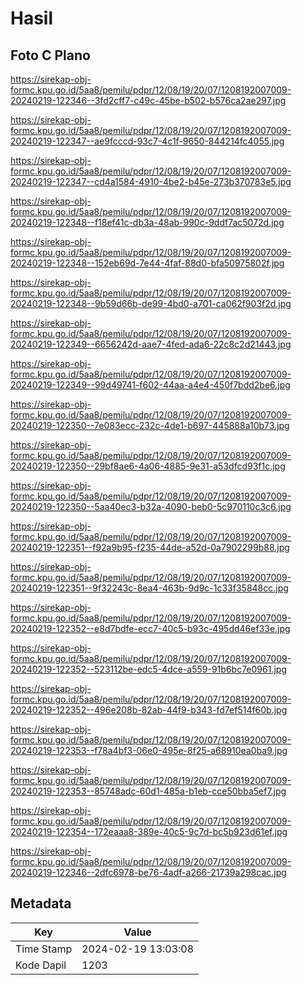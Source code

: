 # Hasil

## Foto C Plano

https://sirekap-obj-formc.kpu.go.id/5aa8/pemilu/pdpr/12/08/19/20/07/1208192007009-20240219-122346--3fd2cff7-c49c-45be-b502-b576ca2ae297.jpg

https://sirekap-obj-formc.kpu.go.id/5aa8/pemilu/pdpr/12/08/19/20/07/1208192007009-20240219-122347--ae9fcccd-93c7-4c1f-9650-844214fc4055.jpg

https://sirekap-obj-formc.kpu.go.id/5aa8/pemilu/pdpr/12/08/19/20/07/1208192007009-20240219-122347--cd4a1584-4910-4be2-b45e-273b370783e5.jpg

https://sirekap-obj-formc.kpu.go.id/5aa8/pemilu/pdpr/12/08/19/20/07/1208192007009-20240219-122348--f18ef41c-db3a-48ab-990c-9ddf7ac5072d.jpg

https://sirekap-obj-formc.kpu.go.id/5aa8/pemilu/pdpr/12/08/19/20/07/1208192007009-20240219-122348--152eb69d-7e44-4faf-88d0-bfa50975802f.jpg

https://sirekap-obj-formc.kpu.go.id/5aa8/pemilu/pdpr/12/08/19/20/07/1208192007009-20240219-122348--9b59d66b-de99-4bd0-a701-ca062f903f2d.jpg

https://sirekap-obj-formc.kpu.go.id/5aa8/pemilu/pdpr/12/08/19/20/07/1208192007009-20240219-122349--6656242d-aae7-4fed-ada6-22c8c2d21443.jpg

https://sirekap-obj-formc.kpu.go.id/5aa8/pemilu/pdpr/12/08/19/20/07/1208192007009-20240219-122349--99d49741-f602-44aa-a4e4-450f7bdd2be6.jpg

https://sirekap-obj-formc.kpu.go.id/5aa8/pemilu/pdpr/12/08/19/20/07/1208192007009-20240219-122350--7e083ecc-232c-4de1-b697-445888a10b73.jpg

https://sirekap-obj-formc.kpu.go.id/5aa8/pemilu/pdpr/12/08/19/20/07/1208192007009-20240219-122350--29bf8ae6-4a06-4885-9e31-a53dfcd93f1c.jpg

https://sirekap-obj-formc.kpu.go.id/5aa8/pemilu/pdpr/12/08/19/20/07/1208192007009-20240219-122350--5aa40ec3-b32a-4090-beb0-5c970110c3c6.jpg

https://sirekap-obj-formc.kpu.go.id/5aa8/pemilu/pdpr/12/08/19/20/07/1208192007009-20240219-122351--f92a9b95-f235-44de-a52d-0a7902299b88.jpg

https://sirekap-obj-formc.kpu.go.id/5aa8/pemilu/pdpr/12/08/19/20/07/1208192007009-20240219-122351--9f32243c-8ea4-463b-9d9c-1c33f35848cc.jpg

https://sirekap-obj-formc.kpu.go.id/5aa8/pemilu/pdpr/12/08/19/20/07/1208192007009-20240219-122352--e8d7bdfe-ecc7-40c5-b93c-495dd46ef33e.jpg

https://sirekap-obj-formc.kpu.go.id/5aa8/pemilu/pdpr/12/08/19/20/07/1208192007009-20240219-122352--523112be-edc5-4dce-a559-91b6bc7e0961.jpg

https://sirekap-obj-formc.kpu.go.id/5aa8/pemilu/pdpr/12/08/19/20/07/1208192007009-20240219-122352--496e208b-82ab-44f9-b343-fd7ef514f60b.jpg

https://sirekap-obj-formc.kpu.go.id/5aa8/pemilu/pdpr/12/08/19/20/07/1208192007009-20240219-122353--f78a4bf3-06e0-495e-8f25-a68910ea0ba9.jpg

https://sirekap-obj-formc.kpu.go.id/5aa8/pemilu/pdpr/12/08/19/20/07/1208192007009-20240219-122353--85748adc-60d1-485a-b1eb-cce50bba5ef7.jpg

https://sirekap-obj-formc.kpu.go.id/5aa8/pemilu/pdpr/12/08/19/20/07/1208192007009-20240219-122354--172eaaa8-389e-40c5-9c7d-bc5b923d61ef.jpg

https://sirekap-obj-formc.kpu.go.id/5aa8/pemilu/pdpr/12/08/19/20/07/1208192007009-20240219-122346--2dfc6978-be76-4adf-a266-21739a298cac.jpg


## Metadata

| Key        | Value               |
| ---------- | ------------------- |
| Time Stamp | 2024-02-19 13:03:08 |
| Kode Dapil | 1203                |



